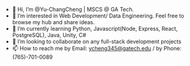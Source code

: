 - 👋 Hi, I’m @Yu-ChangCheng | MSCS @ GA Tech.
- 👀 I’m interested in Web Development/ Data Engineering. Feel free to browse my hub and share ideas.
- 🌱 I’m currently learning Python, Javascript(Node, Express, React, PostgreSQL), Java, Unity, C#
- 💞️ I’m looking to collaborate on any full-stack development projects
- 📫 How to reach me by Email: ycheng345@gatech.edu / by Phone: (765)-701-0089
<!---
Yu-ChangCheng/Yu-ChangCheng is a ✨ special ✨ repository because its `README.md` (this file) appears on your GitHub profile.
You can click the Preview link to take a look at your changes.
--->
